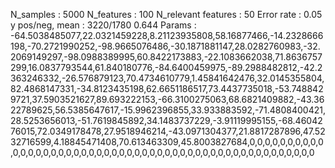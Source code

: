 N_samples                     : 5000
N_features                    : 100
N_relevant features           : 50
Error rate                    : 0.05
y pos/neg, mean               : 3220/1780 0.644
Params                        : -64.5038485077,22.0321459228,8.21123935808,58.16877466,-14.2328666198,-70.2721990252,-98.9665076486,-30.1871881147,28.0282760983,-32.2069149297,-98.0988389995,60.8422173883,-22.1083662038,71.8636757299,16.0837793544,61.840180776,-84.6400459975,-89.2988482812,-42.2363246332,-26.576879123,70.4734610779,1.45841642476,32.0145355804,82.4868147331,-34.8123435198,62.6651186517,73.4437735018,-53.7488429721,37.5903521627,89.693222153,-66.3100275063,68.6821409882,-43.3622789625,56.5385647617,-15.9962396855,33.933883592,-71.4808400421,28.5253656013,-51.7619845892,34.1483737229,-3.91119995155,-68.4604276015,72.0349178478,27.9518946214,-43.0971304377,21.8817287896,47.5232716599,4.18845471408,70.613463309,45.8003827684,0,0,0,0,0,0,0,0,0,0,0,0,0,0,0,0,0,0,0,0,0,0,0,0,0,0,0,0,0,0,0,0,0,0,0,0,0,0,0,0,0,0,0,0,0,0,0,0,0,0
